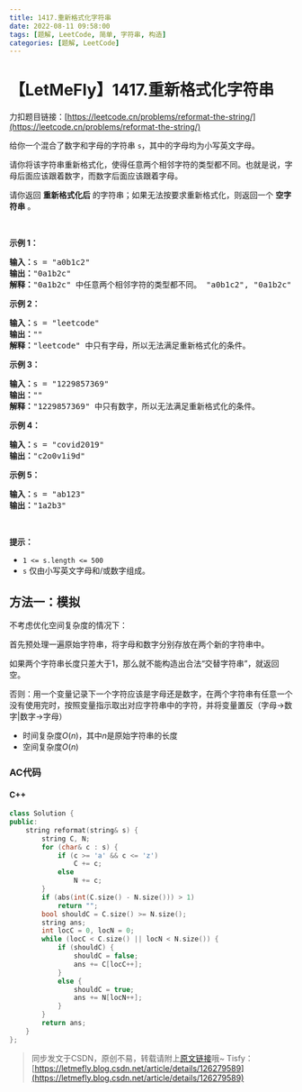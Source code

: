 ```yaml
---
title: 1417.重新格式化字符串
date: 2022-08-11 09:58:00
tags: [题解, LeetCode, 简单, 字符串, 构造]
categories: [题解, LeetCode]
---
```


# 【LetMeFly】1417.重新格式化字符串

力扣题目链接：[https://leetcode.cn/problems/reformat-the-string/](https://leetcode.cn/problems/reformat-the-string/)

<p>给你一个混合了数字和字母的字符串 <code>s</code>，其中的字母均为小写英文字母。</p>

<p>请你将该字符串重新格式化，使得任意两个相邻字符的类型都不同。也就是说，字母后面应该跟着数字，而数字后面应该跟着字母。</p>

<p>请你返回 <strong>重新格式化后</strong> 的字符串；如果无法按要求重新格式化，则返回一个 <strong>空字符串</strong> 。</p>

<p>&nbsp;</p>

<p><strong>示例 1：</strong></p>

<pre><strong>输入：</strong>s = &quot;a0b1c2&quot;
<strong>输出：</strong>&quot;0a1b2c&quot;
<strong>解释：</strong>&quot;0a1b2c&quot; 中任意两个相邻字符的类型都不同。 &quot;a0b1c2&quot;, &quot;0a1b2c&quot;, &quot;0c2a1b&quot; 也是满足题目要求的答案。
</pre>

<p><strong>示例 2：</strong></p>

<pre><strong>输入：</strong>s = &quot;leetcode&quot;
<strong>输出：</strong>&quot;&quot;
<strong>解释：</strong>&quot;leetcode&quot; 中只有字母，所以无法满足重新格式化的条件。
</pre>

<p><strong>示例 3：</strong></p>

<pre><strong>输入：</strong>s = &quot;1229857369&quot;
<strong>输出：</strong>&quot;&quot;
<strong>解释：</strong>&quot;1229857369&quot; 中只有数字，所以无法满足重新格式化的条件。
</pre>

<p><strong>示例 4：</strong></p>

<pre><strong>输入：</strong>s = &quot;covid2019&quot;
<strong>输出：</strong>&quot;c2o0v1i9d&quot;
</pre>

<p><strong>示例 5：</strong></p>

<pre><strong>输入：</strong>s = &quot;ab123&quot;
<strong>输出：</strong>&quot;1a2b3&quot;
</pre>

<p>&nbsp;</p>

<p><strong>提示：</strong></p>

<ul>
	<li><code>1 &lt;= s.length &lt;= 500</code></li>
	<li><code>s</code> 仅由小写英文字母和/或数字组成。</li>
</ul>


    
## 方法一：模拟

不考虑优化空间复杂度的情况下：

首先预处理一遍原始字符串，将字母和数字分别存放在两个新的字符串中。

如果两个字符串长度只差大于1，那么就不能构造出合法“交替字符串”，就返回空。

否则：用一个变量记录下一个字符应该是字母还是数字，在两个字符串有任意一个没有使用完时，按照变量指示取出对应字符串中的字符，并将变量置反（字母->数字|数字->字母）

+ 时间复杂度$O(n)$，其中$n$是原始字符串的长度
+ 空间复杂度$O(n)$

### AC代码

#### C++

```cpp
class Solution {
public:
    string reformat(string& s) {
        string C, N;
        for (char& c : s) {
            if (c >= 'a' && c <= 'z')
                C += c;
            else
                N += c;
        }
        if (abs(int(C.size() - N.size())) > 1)
            return "";
        bool shouldC = C.size() >= N.size();
        string ans;
        int locC = 0, locN = 0;
        while (locC < C.size() || locN < N.size()) {
            if (shouldC) {
                shouldC = false;
                ans += C[locC++];
            }
            else {
                shouldC = true;
                ans += N[locN++];
            }
        }
        return ans;
    }
};
```

> 同步发文于CSDN，原创不易，转载请附上[原文链接](https://blog.letmefly.xyz/2022/08/11/LeetCode%201417.%E9%87%8D%E6%96%B0%E6%A0%BC%E5%BC%8F%E5%8C%96%E5%AD%97%E7%AC%A6%E4%B8%B2/)哦~
> Tisfy：[https://letmefly.blog.csdn.net/article/details/126279589](https://letmefly.blog.csdn.net/article/details/126279589)
